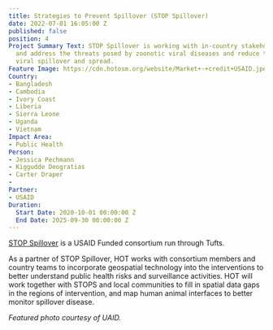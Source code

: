 ```yaml
---
title: Strategies to Prevent Spillover (STOP Spillover)
date: 2022-07-01 16:05:00 Z
published: false
position: 4
Project Summary Text: STOP Spillover is working with in-country stakeholders to understand
  and address the threats posed by zoonotic viral diseases and reduce the risk of
  viral spillover and spread.
Feature Image: https://cdn.hotosm.org/website/Market+-+credit+USAID.jpeg
Country:
- Bangladesh
- Cambodia
- Ivory Coast
- Liberia
- Sierra Leone
- Uganda
- Vietnam
Impact Area:
- Public Health
Person:
- Jessica Pechmann
- Kiggudde Deogratias
- Carter Draper
- 
Partner:
- USAID
Duration:
  Start Date: 2020-10-01 00:00:00 Z
  End Date: 2025-09-30 00:00:00 Z
---
```


[STOP Spillover](https://stopspillover.org/) is a USAID Funded consortium run through Tufts. 

As a partner of STOP Spillover, HOT works with consortium members and country teams to incorporate geospatial technology into the interventions to better understand public health risks and surveillance activities. HOT will work together with STOPS and local communities to fill in spatial data gaps in the regions of intervention, and map human animal interfaces to better monitor spillover disease. 

*Featured photo courtesy of UAID.*